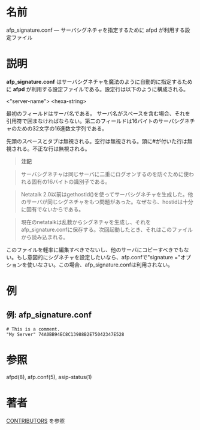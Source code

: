 # 名前

afp_signature.conf — サーバシグネチャを指定するために afpd が利用する設定ファイル

# 説明

**afp_signature.conf** はサーバシグネチャを魔法のように自動的に指定するために **afpd** が利用する設定ファイルである。設定行は以下のように構成される。

<"server-name"\> <hexa-string\>

最初のフィールドはサーバ名である。
サーバ名がスペースを含む場合、それを引用符で囲まなければならない。第二のフィールドは16バイトのサーバシグネチャのための32文字の16進数文字列である。

先頭のスペースとタブは無視される。空行は無視される。頭に#が付いた行は無視される。不正な行は無視される。

> **注記**

> サーバシグネチャは同じサーバに二重にログオンするのを防ぐために使われる固有の16バイトの識別子である。

> Netatalk
2.0以前はgethostid()を使ってサーバシグネチャを生成した。他のサーバが同じシグネチャをもつ問題があった。なぜなら、hostidは十分に固有でないからである。

> 現在のnetatalkは乱数からシグネチャを生成し、それをafp_signature.confに保存する。次回起動したとき、それはこのファイルから読み込まれる。

このファイルを軽率に編集すべきでないし、他のサーバにコピーすべきでもない。もし意図的にシグネチャを設定したいなら、afp.confで"signature ="オプションを使いなさい。この場合、afp_signature.confは利用されない。

# 例

## 例: afp_signature.conf

    # This is a comment.
    "My Server" 74A0BB94EC8C13988B2E75042347E528

# 参照

afpd(8), afp.conf(5), asip-status(1)

# 著者

[CONTRIBUTORS](https://netatalk.io/contributors) を参照
